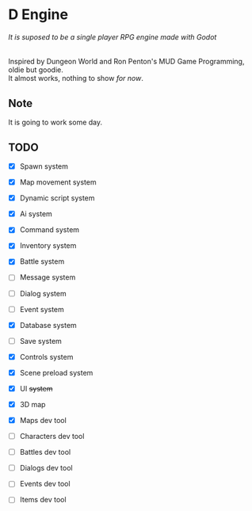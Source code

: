 # D Engine  
###### It is suposed to be a single player RPG engine made with Godot  
Inspired by Dungeon World and Ron Penton's MUD Game Programming, oldie but goodie.  
It almost works, nothing to show *for now*.  


## Note  
It is going to work some day.  


## TODO  
- [x] Spawn system  
- [x] Map movement system  
- [x] Dynamic script system  
- [x] Ai system  
- [x] Command system  
- [x] Inventory system  
- [x] Battle system  
- [ ] Message system  
- [ ] Dialog system
- [ ] Event system  
- [x] Database system  
- [ ] Save system  
- [x] Controls system
- [x] Scene preload system
- [x] UI ~~system~~  
- [x] 3D map  
- [x] Maps dev tool  
- [ ] Characters dev tool  
- [ ] Battles dev tool 
- [ ] Dialogs dev tool  
- [ ] Events dev tool  
- [ ] Items dev tool  

